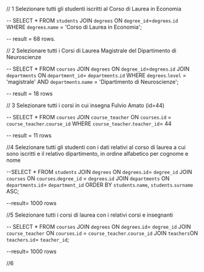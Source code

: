 // 1 Selezionare tutti gli studenti iscritti al Corso di Laurea in Economia

-- SELECT *
FROM `students` 
JOIN  `degrees` ON `degree_id`=`degrees`.`id`
WHERE `degrees`.`name` = 'Corso di Laurea in Economia';

-- result = 68 rows.

// 2 Selezionare tutti i Corsi di Laurea Magistrale del Dipartimento di Neuroscienze

-- SELECT *
FROM `courses` 
JOIN  `degrees` ON `degree_id`=`degrees`.`id`
JOIN `departments` ON `department_id`= `departments`.`id`
WHERE `degrees`.`level` = 'magistrale' AND `departments`.`name` = 'Dipartimento di Neuroscienze';

-- result = 18 rows

// 3 Selezionare tutti i corsi in cui insegna Fulvio Amato (id=44)

-- SELECT * 
FROM `courses` 
JOIN `course_teacher` ON `courses`.`id` = `course_teacher`.`course_id`
WHERE `course_teacher`.`teacher_id`= 44

-- result = 11 rows

//4 Selezionare tutti gli studenti con i dati relativi al corso di laurea a cui sono iscritti
e il relativo dipartimento, in ordine alfabetico per cognome e nome

--SELECT * 
FROM `students` 
JOIN `degrees` ON `degrees`.`id`= `degree_id`
JOIN `courses` ON `courses`.`degree_id` = `degrees`.`id`
JOIN `departments` ON `departments`.`id`= `department_id`
ORDER BY `students`.`name`, `students`.`surname` ASC;

--result= 1000 rows

//5 Selezionare tutti i corsi di laurea con i relativi corsi e insegnanti

-- SELECT * 
FROM `courses`
JOIN `degrees` ON `degrees`.`id`= `degree_id`
JOIN `course_teacher` ON `courses`.`id` = `course_teacher`.`course_id`
JOIN `teachers`ON `teachers`.`id`= `teacher_id`; 

--result= 1000 rows

//6 